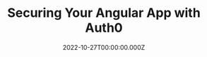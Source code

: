 ---
title: Securing Your Angular App with Auth0
link: https://javascript-conference.com/angular/securing-your-angular-app-with-auth0/
date: 2022-10-27T00:00:00.000Z
image: speaking.jpg
event: iJS Munich 2022
tags: [Angular,Auth0]
dataId: 0799b74d32364204adef98ffd14e8c75
slides: https://speakerdeck.com/fabiangosebrink/securing-your-angular-app-with-auth0
category: talks
---